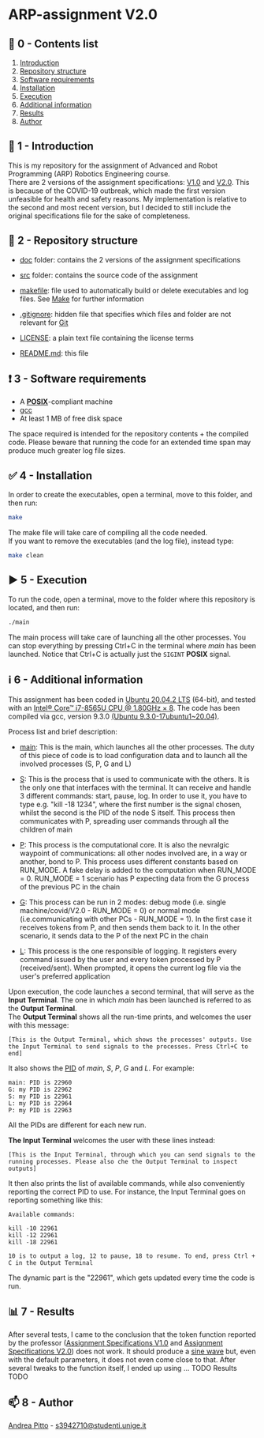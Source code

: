 # ARP-assignment V2.0

## 📑 0 - Contents list

1. [Introduction](https://github.com/andreabradpitto/ARP-assignment/blob/main/README.md#-1---introduction)
2. [Repository structure](https://github.com/andreabradpitto/ARP-assignment/blob/main/README.md#-2---repository-structure)
3. [Software requirements](https://github.com/andreabradpitto/ARP-assignment/blob/main/README.md#-3---software-requirements)
4. [Installation](https://github.com/andreabradpitto/ARP-assignment/blob/main/README.md#-4---installation)
5. [Execution](https://github.com/andreabradpitto/ARP-assignment/blob/main/README.md#%EF%B8%8F-5---execution)
6. [Additional information](https://github.com/andreabradpitto/ARP-assignment/blob/main/README.md#%E2%84%B9%EF%B8%8F-6---additional-information)
7. [Results](https://github.com/andreabradpitto/ARP-assignment/blob/main/README.md#-7---results)
8. [Author](https://github.com/andreabradpitto/ARP-assignment/blob/main/README.md#-8---author)

## 📛 1 - Introduction

This is my repository for the assignment of Advanced and Robot Programming (ARP) Robotics Engineering course.  
There are 2 versions of the assignment specifications: [V1.0](doc/Assignment%20Specifications%20V1.0.pdf) and
[V2.0](doc/Assignment%20Specifications%20V2.0.pdf). This is because of the COVID-19 outbreak, which made the
first version unfeasible for health and safety reasons. My implementation is relative to the second and most
recent version, but I decided to still include the original specifications file for the sake of completeness.

## 📂 2 - Repository structure

- [doc](doc) folder: contains the 2 versions of the assignment specifications

- [src](src) folder: contains the source code of the assignment

- [makefile](makefile): file used to automatically build or delete executables and log files. See [Make](https://en.wikipedia.org/wiki/Make_(software)) for further information

- [.gitignore](.gitignore): hidden file that specifies which files and folder are not relevant for [Git](https://git-scm.com/)

- [LICENSE](LICENSE): a plain text file containing the license terms

- [README.md](README.md): this file

## ❗ 3 - Software requirements

- A [**POSIX**](https://en.wikipedia.org/wiki/POSIX)-compliant machine
- [gcc](https://gcc.gnu.org/)
- At least 1 MB of free disk space

The space required is intended for the repository contents + the compiled code. Please beware that running the code for an extended time span may produce much greater log file sizes.

## ✅ 4 - Installation

In order to create the executables, open a terminal, move to this folder, and then run:

```bash
make
```

The make file will take care of compiling all the code needed.  
If you want to remove the executables (and the log file), instead type:

```bash
make clean
```

## ▶️ 5 - Execution

To run the code, open a terminal, move to the folder where this repository is located, and then run:

```bash
./main
```

The main process will take care of launching all the other processes. You can stop everything by pressing Ctrl+C in the terminal where *main* has been launched. Notice that Ctrl+C is actually just the `SIGINT` **POSIX** signal.

## ℹ️ 6 - Additional information

This assignment has been coded in [Ubuntu 20.04.2 LTS](https://releases.ubuntu.com/20.04/) (64-bit), and tested with an [Intel® Core™ i7-8565U CPU @ 1.80GHz × 8](https://ark.intel.com/content/www/us/en/ark/products/149091/intel-core-i7-8565u-processor-8m-cache-up-to-4-60-ghz.html). The code has been compiled via gcc, version 9.3.0 [(Ubuntu 9.3.0-17ubuntu1~20.04)](https://packages.ubuntu.com/focal/gcc-9).

Process list and brief description:

- [main](src/main.c): This is the main, which launches all the other processes. The duty of this piece of code
is to load configuration data and to launch all the involved processes (S, P, G and L)

- [S](src/S.c): This is the process that is used to communicate with the others. It is the only one that interfaces with the terminal.
It can receive and handle 3 different commands: start, pause, log. In order to use it, you have to type e.g. "kill -18 1234",
where the first number is the signal chosen, whilst the second is the PID of the node S itself.
This process then communicates with P, spreading user commands through all the children of main

- [P](src/P.c): This process is the computational core. It is also the nevralgic waypoint of communications:
all other nodes involved are, in a way or another, bond to P. This process uses different constants
based on RUN_MODE. A fake delay is added to the computation when RUN_MODE = 0. RUN_MODE = 1 scenario
has P expecting data from the G process of the previous PC in the chain

- [G](src/G.c): This process can be run in 2 modes: debug mode (i.e. single machine/covid/V2.0 - RUN_MODE = 0) or
normal mode (i.e.communicating with other PCs - RUN_MODE = 1). In the first case it receives tokens
from P, and then sends them back to it. In the other scenario, it sends data to the P of the next PC in the chain

- [L](src/L.c): This process is the one responsible of logging. It registers every command issued by the user
and every token processed by P (received/sent). When prompted, it opens the current log file via the user's preferred application

Upon execution, the code launches a second terminal, that will serve as the **Input Terminal**. The one in which *main* has been launched
is referred to as the **Output Terminal**.  
The **Output Terminal** shows all the run-time prints, and welcomes the user with this message:

```console
[This is the Output Terminal, which shows the processes' outputs. Use the Input Terminal to send signals to the processes. Press Ctrl+C to end]
```

It also shows the [PID](https://en.wikipedia.org/wiki/Process_identifier) of *main*, *S*, *P*, *G* and *L*. For example:

```console
main: PID is 22960
G: my PID is 22962
S: my PID is 22961
L: my PID is 22964
P: my PID is 22963
```

All the PIDs are different for each new run.

**The Input Terminal** welcomes the user with these lines instead:

```console
[This is the Input Terminal, through which you can send signals to the running processes. Please also che the Output Terminal to inspect outputs]
```

It then also prints the list of available commands, while also conveniently reporting the correct PID to use. For instance, the Input Terminal goes on reporting something like this:

```console
Available commands:

kill -10 22961
kill -12 22961
kill -18 22961

10 is to output a log, 12 to pause, 18 to resume. To end, press Ctrl + C in the Output Terminal
```

The dynamic part is the "22961", which gets updated every time the code is run.

## 📊 7 - Results

After several tests, I came to the conclusion that the token function reported by the professor ([Assignment Specifications V1.0](doc/Assignment%20Specifications%20V1.0.pdf) and [Assignment Specifications V2.0](doc/Assignment%20Specifications%20V2.0.pdf)) does not work.
It should produce a [sine wave](https://en.wikipedia.org/wiki/Sine) but, even with the default parameters, it does not even come close to that.
After several tweaks to the function itself, I ended up using ... TODO
Results TODO

## 📫 8 - Author

[Andrea Pitto](https://github.com/andreabradpitto) - s3942710@studenti.unige.it
